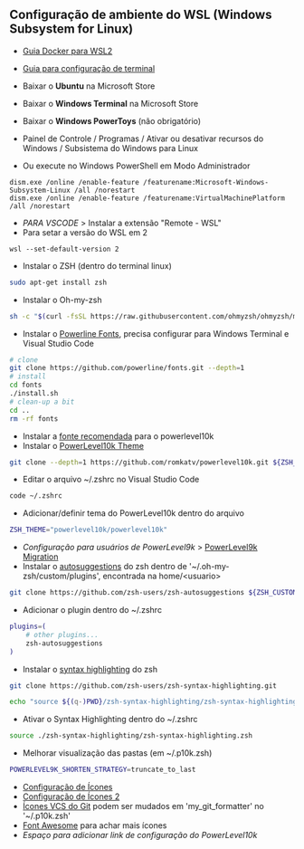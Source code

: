 ## Configuração de ambiente do WSL (Windows Subsystem for Linux)
* [Guia Docker para WSL2](https://github.com/codeedu/wsl2-docker-quickstart)
* [Guia para configuração de terminal](https://www.youtube.com/watch?v=Voei5KJaeIA&t=23s)

* Baixar o **Ubuntu** na Microsoft Store
* Baixar o **Windows Terminal** na Microsoft Store
* Baixar o **Windows PowerToys** (não obrigatório)
* Painel de Controle / Programas / Ativar ou desativar recursos do Windows / Subsistema do Windows para Linux
* Ou execute no Windows PowerShell em Modo Administrador
```shell
dism.exe /online /enable-feature /featurename:Microsoft-Windows-Subsystem-Linux /all /norestart
dism.exe /online /enable-feature /featurename:VirtualMachinePlatform /all /norestart
```
* _PARA VSCODE_ > Instalar a extensão "Remote - WSL"
* Para setar a versão do WSL em 2 
```shell 
wsl --set-default-version 2
```
* Instalar o ZSH (dentro do terminal linux)
```zsh
sudo apt-get install zsh
```
* Instalar o Oh-my-zsh
```zsh
sh -c "$(curl -fsSL https://raw.githubusercontent.com/ohmyzsh/ohmyzsh/master/tools/install.sh)"
```
* Instalar o [Powerline Fonts](https://github.com/powerline/fonts), precisa configurar para Windows Terminal e Visual Studio Code
```zsh
# clone
git clone https://github.com/powerline/fonts.git --depth=1
# install
cd fonts
./install.sh
# clean-up a bit
cd ..
rm -rf fonts
```
* Instalar a [fonte recomendada](https://github.com/romkatv/powerlevel10k/blob/master/font.md) para o powerlevel10k
* Instalar o [PowerLevel10k Theme](https://github.com/romkatv/powerlevel10k#oh-my-zsh)
```zsh
git clone --depth=1 https://github.com/romkatv/powerlevel10k.git ${ZSH_CUSTOM:-$HOME/.oh-my-zsh/custom}/themes/powerlevel10k
```
* Editar o arquivo ~/.zshrc no Visual Studio Code
```zsh
code ~/.zshrc
```
* Adicionar/definir tema do PowerLevel10k dentro do arquivo
```zsh
ZSH_THEME="powerlevel10k/powerlevel10k"
```
* _Configuração para usuários de PowerLevel9k_ > [PowerLevel9k Migration](https://github.com/romkatv/powerlevel10k#for-new-users)
* Instalar o [autosuggestions](https://github.com/zsh-users/zsh-autosuggestions/blob/master/INSTALL.md) do zsh dentro de '~/.oh-my-zsh/custom/plugins', encontrada na home/\<usuario>
```zsh
git clone https://github.com/zsh-users/zsh-autosuggestions ${ZSH_CUSTOM:-~/.oh-my-zsh/custom}/plugins/zsh-autosuggestions
```
* Adicionar o plugin dentro do ~/.zshrc
```zsh
plugins=( 
    # other plugins...
    zsh-autosuggestions
)
```
* Instalar o [syntax highlighting](https://github.com/zsh-users/zsh-syntax-highlighting/blob/master/INSTALL.md) do zsh
```zsh
git clone https://github.com/zsh-users/zsh-syntax-highlighting.git

echo "source ${(q-)PWD}/zsh-syntax-highlighting/zsh-syntax-highlighting.zsh" >> ${ZDOTDIR:-$HOME}/.zshrc
```
* Ativar o Syntax Highlighting dentro do ~/.zshrc
```zsh
source ./zsh-syntax-highlighting/zsh-syntax-highlighting.zsh
```
* Melhorar visualização das pastas (em ~/.p10k.zsh)
```zsh
POWERLEVEL9K_SHORTEN_STRATEGY=truncate_to_last
```
* [Configuração de Ícones](https://dev.to/codingones/a-better-shell-with-oh-my-zsh-1m0h) 
* [Configuração de Ícones 2](https://github.com/romkatv/powerlevel10k/issues/673)
* [Ícones VCS do Git](https://github.com/Powerlevel9k/powerlevel9k/blob/master/README.md#vcs) podem ser mudados em 'my_git_formatter' no '~/.p10k.zsh'
* [Font Awesome](https://fontawesome.com/) para achar mais ícones
* _Espaço para adicionar link de configuração do PowerLevel10k_